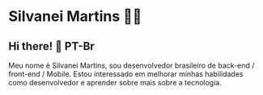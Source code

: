 # Silvanei Martins :man_technologist:

## Hi there! 🖖 PT-Br
Meu nome é Silvanei Martins, sou desenvolvedor brasileiro de back-end / front-end / Mobile. Estou interessado em melhorar minhas habilidades como desenvolvedor e aprender sobre mais sobre a tecnologia.
